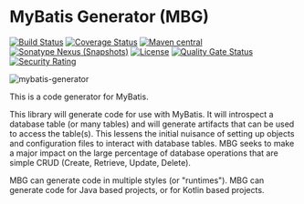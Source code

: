 MyBatis Generator (MBG)
=======================

[![Build Status](https://github.com/mybatis/generator/workflows/Java%20CI/badge.svg?branch=master)](https://github.com/mybatis/generator/actions?query=workflow%3A%22Java+CI%22)
[![Coverage Status](https://coveralls.io/repos/mybatis/generator/badge.svg?branch=master&service=github)](https://coveralls.io/github/mybatis/generator?branch=master)
[![Maven central](https://maven-badges.herokuapp.com/maven-central/org.mybatis.generator/mybatis-generator/badge.svg)](https://maven-badges.herokuapp.com/maven-central/org.mybatis.generator/mybatis-generator)
[![Sonatype Nexus (Snapshots)](https://img.shields.io/nexus/s/https/oss.sonatype.org/org.mybatis.generator/mybatis-generator.svg)](https://oss.sonatype.org/content/repositories/snapshots/org/mybatis/generator/mybatis-generator/)
[![License](http://img.shields.io/:license-apache-brightgreen.svg)](http://www.apache.org/licenses/LICENSE-2.0.html)
[![Quality Gate Status](https://sonarcloud.io/api/project_badges/measure?project=mybatis_generator&metric=alert_status)](https://sonarcloud.io/dashboard?id=mybatis_generator)
[![Security Rating](https://sonarcloud.io/api/project_badges/measure?project=mybatis_generator&metric=security_rating)](https://sonarcloud.io/dashboard?id=mybatis_generator)

![mybatis-generator](http://mybatis.github.io/images/mybatis-logo.png)

This is a code generator for MyBatis.

This library will generate code for use with MyBatis. It will introspect a database table (or many tables) and will generate artifacts that can be used to access the table(s). This lessens the initial nuisance of setting up objects and configuration files to interact with database tables. MBG seeks to make a major impact on the large percentage of database operations that are simple CRUD (Create, Retrieve, Update, Delete).

MBG can generate code in multiple styles (or "runtimes"). MBG can generate code for Java based projects, or for Kotlin based projects.
